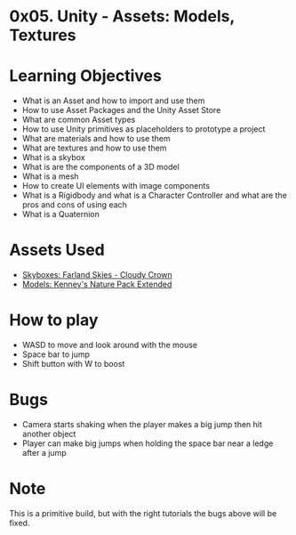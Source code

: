 # 0x05. Unity - Assets: Models, Textures
# Learning Objectives
* What is an Asset and how to import and use them
* How to use Asset Packages and the Unity Asset Store
* What are common Asset types
* How to use Unity primitives as placeholders to prototype a project
* What are materials and how to use them
* What are textures and how to use them
* What is a skybox
* What is are the components of a 3D model
* What is a mesh
* How to create UI elements with image components
* What is a Rigidbody and what is a Character Controller and what are the pros and cons of using each
* What is a Quaternion
# Assets Used
* [Skyboxes: Farland Skies - Cloudy Crown](https://assetstore.unity.com/packages/2d/textures-materials/sky/farland-skies-cloudy-crown-60004)
* [Models: Kenney's Nature Pack Extended](https://kenney.nl/assets/nature-pack-extended)
# How to play
- WASD to move and look around with the mouse<br>
- Space bar to jump<br>
- Shift button with W to boost<br>
# Bugs
- Camera starts shaking when the player makes a big jump then hit another object
- Player can make big jumps when holding the space bar near a ledge after a jump
# Note
This is a primitive build, but with the right tutorials the bugs above will be fixed.
